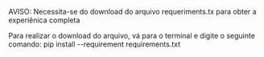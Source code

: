 AVISO: Necessita-se do download do arquivo requeriments.tx para obter a experiênica completa

Para realizar o download do arquivo, vá para o terminal e digite o seguinte comando: pip install --requirement requirements.txt
